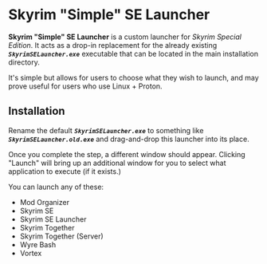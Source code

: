 # Skyrim "Simple" SE Launcher
**Skyrim "Simple" SE Launcher** is a custom launcher for *Skyrim Special Edition*.
It acts as a drop-in replacement for the already existing ***`SkyrimSELauncher.exe`*** executable that can be located in the main installation directory.

It's simple but allows for users to choose what they wish to launch, and may prove useful for users who use Linux + Proton.

## Installation
Rename the default ***`SkyrimSELauncher.exe`*** to something like ***`SkyrimSELauncher.old.exe`*** and drag-and-drop this launcher into its place.

Once you complete the step, a different window should appear.
Clicking "Launch" will bring up an additional window for you to select what application to execute (if it exists.)


You can launch any of these:
* Mod Organizer
* Skyrim SE
* Skyrim SE Launcher
* Skyrim Together
* Skyrim Together (Server)
* Wyre Bash
* Vortex

